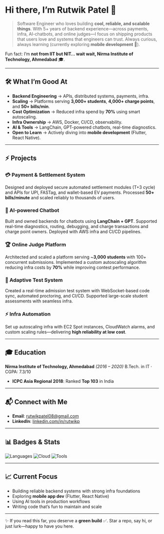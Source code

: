 # Hi there, I’m Rutwik Patel 👋

> Software Engineer who loves building **cool, reliable, and scalable things**. With 5+ years of backend experience—across payments, infra, AI-chatbots, and online judges—I focus on shipping products that users love and systems that engineers can trust. Always curious, always learning (currently exploring **mobile development** 📱).

Fun fact: I’m **not from IIT but NIT… wait wait, Nirma Institute of Technology, Ahmedabad** 🎓.

---

## 🛠️ What I’m Good At

* **Backend Engineering** → APIs, distributed systems, payments, infra.
* **Scaling** → Platforms serving **3,000+ students**, **4,000+ charge points**, and **50+ bills/min**.
* **Cost Optimization** → Reduced infra spend by **70%** using smart autoscaling.
* **Infra Ownership** → AWS, Docker, CI/CD, observability.
* **AI & Tools** → LangChain, GPT-powered chatbots, real-time diagnostics.
* **Open to Learn** → Actively diving into **mobile development** (Flutter, React Native).

---

## ⚡ Projects

### 💳 Payment & Settlement System

Designed and deployed secure automated settlement modules (T+3 cycle) and APIs for UPI, FASTag, and wallet-based EV payments. Processed **50+ bills/minute** and scaled reliably to thousands of users.

### 🤖 AI-powered Chatbot

Built and owned backends for chatbots using **LangChain + GPT**. Supported real-time diagnostics, routing, debugging, and charge transactions and charge point owners. Deployed with AWS infra and CI/CD pipelines.

### 🏆 Online Judge Platform

Architected and scaled a platform serving \~**3,000 students** with 100+ concurrent submissions. Implemented a custom autoscaling algorithm reducing infra costs by **70%** while improving contest performance.

### 📝 Adaptive Test System

Created a real-time admission test system with WebSocket-based code sync, automated proctoring, and CI/CD. Supported large-scale student assessments with seamless infra.

### ⚡ Infra Automation

Set up autoscaling infra with EC2 Spot instances, CloudWatch alarms, and custom scaling rules—delivering **high reliability at low cost**.

---

## 🎓 Education

**Nirma Institute of Technology, Ahmedabad** *(2016 – 2020)*
B.Tech. in IT · CGPA: 7.3/10

* **ICPC Asia Regional 2018**: Ranked **Top 103** in India

---

## 📬 Connect with Me

* **Email**: [rutwikpatel08@gmail.com](mailto:rutwikpatel08@gmail.com)
* **LinkedIn**: [linkedin.com/in/rutwikp](https://www.linkedin.com/in/rutwikp)

---

## 📊 Badges & Stats

![Languages](https://img.shields.io/badge/Code-Golang%20%7C%20Node.js%20%7C%20Python%20%7C%20TS-blue)
![Cloud](https://img.shields.io/badge/Cloud-AWS%20%7C%20Azure-orange)
![Tools](https://img.shields.io/badge/Tools-Docker%20%7C%20CI%2FCD%20%7C%20LangChain-green)


---

## 📈 Current Focus

* Building reliable backend systems with strong infra foundations
* Exploring **mobile app dev** (Flutter, React Native)
* Using AI tools in production workflows
* Writing code that’s fun to maintain and scale

---

✨ If you read this far, you deserve a **green build** ✅. Star a repo, say hi, or just lurk—happy to have you here.
